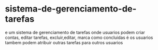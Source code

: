 # sistema-de-gerenciamento-de-tarefas
e um sistema de gerenciamento de tarefas onde usuarios podem criar contas, editar tarefas, excluir,editar, marca como concluidas é os usuarios tambem podem atribuir outras tarefas para outros usuarios

